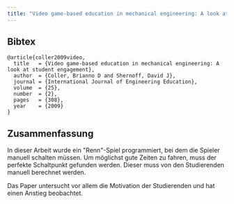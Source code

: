 ```yaml
---
title: "Video game-based education in mechanical engineering: A look at student engagement"
---
```


## Bibtex

```
@article{coller2009video,
  title   = {Video game-based education in mechanical engineering: A look at student engagement},
  author  = {Coller, Brianno D and Shernoff, David J},
  journal = {International Journal of Engineering Education},
  volume  = {25},
  number  = {2},
  pages   = {308},
  year    = {2009}
}
```

## Zusammenfassung 

In dieser Arbeit wurde ein "Renn"-Spiel programmiert, bei dem die Spieler manuell schalten müssen. Um möglichst gute Zeiten zu fahren, muss der perfekte Schaltpunkt gefunden werden. Dieser muss von den Studierenden manuell berechnet werden.

Das Paper untersucht vor allem die Motivation der Studierenden und hat einen Anstieg beobachtet.

